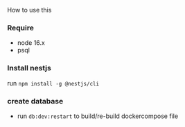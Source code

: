 How to use this

### Require
 - node 16.x
 - psql
### Install nestjs
  run `npm install -g @nestjs/cli`
### create database
 - run `db:dev:restart` to build/re-build dockercompose file